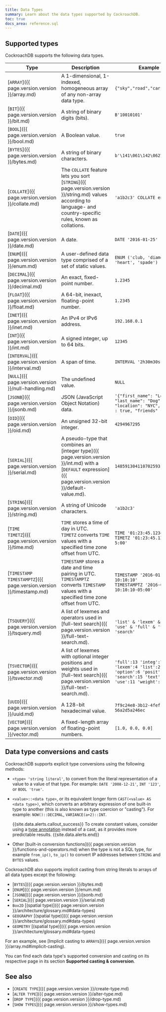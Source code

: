 ```yaml
---
title: Data Types
summary: Learn about the data types supported by CockroachDB.
toc: true
docs_area: reference.sql
---
```


## Supported types

CockroachDB supports the following data types.

Type | Description | Example
-----|-------------|---------
[`ARRAY`]({{ page.version.version }}/array.md) | A 1-dimensional, 1-indexed, homogeneous array of any non-array data type. | `{"sky","road","car"}`
[`BIT`]({{ page.version.version }}/bit.md) | A string of binary digits (bits).  | `B'10010101'`
[`BOOL`]({{ page.version.version }}/bool.md) | A Boolean value. | `true`
[`BYTES`]({{ page.version.version }}/bytes.md) | A string of binary characters. | `b'\141\061\142\062\143\063'`
[`COLLATE`]({{ page.version.version }}/collate.md) | The `COLLATE` feature lets you sort [`STRING`]({{ page.version.version }}/string.md) values according to language- and country-specific rules, known as collations.  | `'a1b2c3' COLLATE en`
[`DATE`]({{ page.version.version }}/date.md) | A date.  | `DATE '2016-01-25'`
[`ENUM`]({{ page.version.version }}/enum.md) |  A user-defined data type comprised of a set of static values. | `ENUM ('club, 'diamond', 'heart', 'spade')`
[`DECIMAL`]({{ page.version.version }}/decimal.md) | An exact, fixed-point number.  | `1.2345`
[`FLOAT`]({{ page.version.version }}/float.md) | A 64-bit, inexact, floating-point number.  | `1.2345`
[`INET`]({{ page.version.version }}/inet.md) | An IPv4 or IPv6 address.  | `192.168.0.1`
[`INT`]({{ page.version.version }}/int.md) | A signed integer, up to 64 bits. | `12345`
[`INTERVAL`]({{ page.version.version }}/interval.md) | A span of time.  | `INTERVAL '2h30m30s'`
[`NULL`]({{ page.version.version }}/null-handling.md) | The undefined value. | `NULL`
[`JSONB`]({{ page.version.version }}/jsonb.md) | JSON (JavaScript Object Notation) data.  | `'{"first_name": "Lola", "last_name": "Dog", "location": "NYC", "online" : true, "friends" : 547}'`
[`OID`]({{ page.version.version }}/oid.md) | An unsigned 32-bit integer. | `4294967295`
[`SERIAL`]({{ page.version.version }}/serial.md) | A pseudo-type that combines an [integer type]({{ page.version.version }}/int.md) with a [`DEFAULT` expression]({{ page.version.version }}/default-value.md).  | `148591304110702593`
[`STRING`]({{ page.version.version }}/string.md) | A string of Unicode characters. | `'a1b2c3'`
[`TIME`<br>`TIMETZ`]({{ page.version.version }}/time.md) | `TIME` stores a time of day in UTC.<br> `TIMETZ` converts `TIME` values with a specified time zone offset from UTC. | `TIME '01:23:45.123456'`<br> `TIMETZ '01:23:45.123456-5:00'`
[`TIMESTAMP`<br>`TIMESTAMPTZ`]({{ page.version.version }}/timestamp.md) | `TIMESTAMP` stores a date and time pairing in UTC.<br>`TIMESTAMPTZ` converts `TIMESTAMP` values with a specified time zone offset from UTC. | `TIMESTAMP '2016-01-25 10:10:10'`<br>`TIMESTAMPTZ '2016-01-25 10:10:10-05:00'`
[`TSQUERY`]({{ page.version.version }}/tsquery.md) | A list of lexemes and operators used in [full-text search]({{ page.version.version }}/full-text-search.md). | `'list' & 'lexem' & 'oper' & 'use' & 'full' & 'text' & 'search'`
[`TSVECTOR`]({{ page.version.version }}/tsvector.md) | A list of lexemes with optional integer positions and weights used in [full-text search]({{ page.version.version }}/full-text-search.md). | `'full':13 'integ':7 'lexem':4 'list':2 'option':6 'posit':8 'search':15 'text':14 'use':11 'weight':10`
[`UUID`]({{ page.version.version }}/uuid.md) | A 128-bit hexadecimal value. | `7f9c24e8-3b12-4fef-91e0-56a2d5a246ec`
[`VECTOR`]({{ page.version.version }}/vector.md) | A fixed-length array of floating-point numbers. | `[1.0, 0.0, 0.0]`

## Data type conversions and casts

CockroachDB supports explicit type conversions using the following methods:

- `<type> 'string literal'`, to convert from the literal representation of a value to a value of that type. For example:
  `DATE '2008-12-21'`, `INT '123'`, or `BOOL 'true'`.

- `<value>::<data type>`, or its equivalent longer form `CAST(<value> AS <data type>)`, which converts an arbitrary expression of one built-in type to another (this is also known as type coercion or "casting"). For example:
  `NOW()::DECIMAL`, `VARIANCE(a+2)::INT`.

    {{site.data.alerts.callout_success}}
    To create constant values, consider using a
    <a href="scalar-expressions.html#explicitly-typed-expressions">type annotation</a>
    instead of a cast, as it provides more predictable results.
    {{site.data.alerts.end}}

- Other [built-in conversion functions]({{ page.version.version }}/functions-and-operators.md) when the type is not a SQL type, for example `from_ip()`, `to_ip()` to convert IP addresses between `STRING` and `BYTES` values.

CockroachDB also supports implicit casting from string literals to arrays of all data types except the following:

  - [`BYTES`]({{ page.version.version }}/bytes.md)
  - [`ENUM`]({{ page.version.version }}/enum.md)
  - [`JSONB`]({{ page.version.version }}/jsonb.md)
  - [`SERIAL`]({{ page.version.version }}/serial.md)
  - `Box2D` [(spatial type)]({{ page.version.version }}/architecture/glossary.md#data-types)
  - `GEOGRAPHY` [(spatial type)]({{ page.version.version }}/architecture/glossary.md#data-types)
  - `GEOMETRY` [(spatial type)]({{ page.version.version }}/architecture/glossary.md#data-types)

For an example, see [Implicit casting to `ARRAY`s]({{ page.version.version }}/array.md#implicit-casting).

You can find each data type's supported conversion and casting on its
respective page in its section **Supported casting & conversion**.

## See also

- [`CREATE TYPE`]({{ page.version.version }}/create-type.md)
- [`ALTER TYPE`]({{ page.version.version }}/alter-type.md)
- [`DROP TYPE`]({{ page.version.version }}/drop-type.md)
- [`SHOW TYPES`]({{ page.version.version }}/show-types.md)